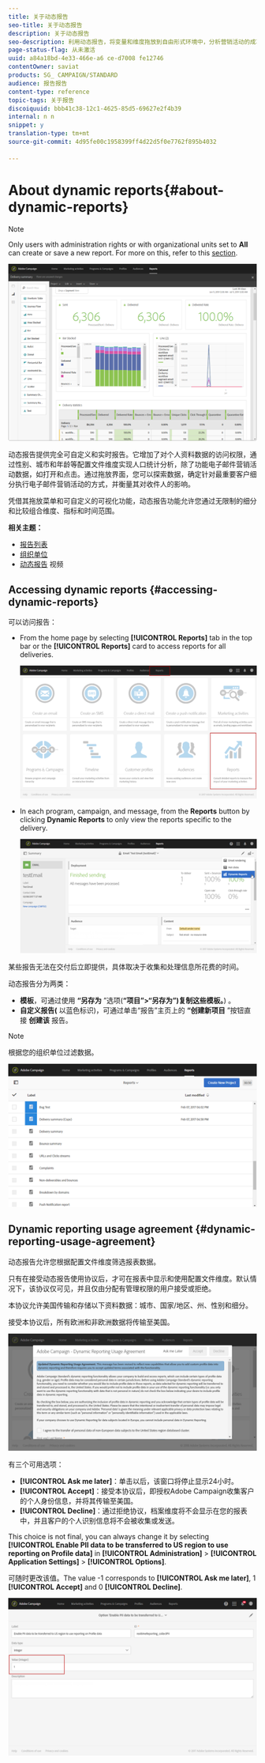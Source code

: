 ```yaml
---
title: 关于动态报告
seo-title: 关于动态报告
description: 关于动态报告
seo-description: 利用动态报告，将变量和维度拖放到自由形式环境中，分析营销活动的成功与否。
page-status-flag: 从未激活
uuid: a84a18bd-4e33-466e-a6 ce-d7008 fe12746
contentOwner: saviat
products: SG_ CAMPAIGN/STANDARD
audience: 报告报告
content-type: reference
topic-tags: 关于报告
discoiquuid: bbb41c38-12c1-4625-85d5-69627e2f4b39
internal: n n
snippet: y
translation-type: tm+mt
source-git-commit: 4d95fe00c1958399ff4d22d5f0e7762f895b4032

---
```



# About dynamic reports{#about-dynamic-reports}

>[!NOTE]
>
>Only users with administration rights or with organizational units set to **All** can create or save a new report. For more on this, refer to this [section](../../administration/using/users-management.md).

![](assets/dynamic_report_intro.png)

动态报告提供完全可自定义和实时报告。它增加了对个人资料数据的访问权限，通过性别、城市和年龄等配置文件维度实现人口统计分析，除了功能电子邮件营销活动数据，如打开和点击。通过拖放界面，您可以探索数据，确定针对最重要客户细分执行电子邮件营销活动的方式，并衡量其对收件人的影响。

凭借其拖放菜单和可自定义的可视化功能，动态报告功能允许您通过无限制的细分和比较组合维度、指标和时间范围。


**相关主题：**

* [报告列表](../../reporting/using/defining-the-report-period.md)
* [组织单位](../../administration/using/organizational-units.md)
* [动态报告](https://helpx.adobe.com/campaign/kt/acs/using/acs-creating-a-dynamic-report-feature-video-use.html) 视频

## Accessing dynamic reports {#accessing-dynamic-reports}

可以访问报告：

* From the home page by selecting **[!UICONTROL Reports]** tab in the top bar or the **[!UICONTROL Reports]** card to access reports for all deliveries.

   ![](assets/campaign_reports_access.png)

* In each program, campaign, and message, from the **Reports** button by clicking **Dynamic Reports** to only view the reports specific to the delivery.

   ![](assets/campaign_reports_description.png)

某些报告无法在交付后立即提供，具体取决于收集和处理信息所花费的时间。

动态报告分为两类：

* **模板**，可通过使用 **“另存为** ”选项(**“项目”&gt;“另存为”)复制这些模板。**) 。
* **自定义报告(** 以蓝色标识)，可通过单击“报告”主页上的 **“创建新项目** ”按钮直接 **创建该** 报告。

>[!NOTE]
>
>根据您的组织单位过滤数据。

![](assets/dynamic_report_overview.png)


## Dynamic reporting usage agreement {#dynamic-reporting-usage-agreement}

动态报告允许您根据配置文件维度筛选报表数据。

只有在接受动态报告使用协议后，才可在报表中显示和使用配置文件维度。默认情况下，该协议仅可见，并且仅由分配有管理权限的用户接受或拒绝。

本协议允许美国传输和存储以下资料数据：城市、国家/地区、州、性别和细分。

接受本协议后，所有欧洲和非欧洲数据将传输至美国。

![](assets/pii_window.png)

有三个可用选项：

* **[!UICONTROL Ask me later]**：单击以后，该窗口将停止显示24小时。
* **[!UICONTROL Accept]**：接受本协议后，即授权Adobe Campaign收集客户的个人身份信息，并将其传输至美国。
* **[!UICONTROL Decline]**：通过拒绝协议，档案维度将不会显示在您的报表中，并且客户的个人识别信息将不会被收集或发送。

This choice is not final, you can always change it by selecting **[!UICONTROL Enable PII data to be transferred to US region to use reporting on Profile data]** in **[!UICONTROL Administration]** &gt; **[!UICONTROL Application Settings]** &gt; **[!UICONTROL Options]**.

可随时更改该值。The value -1 corresponds to **[!UICONTROL Ask me later]**, 1 **[!UICONTROL Accept]** and 0 **[!UICONTROL Decline]**.

![](assets/pii_window_2.png)

